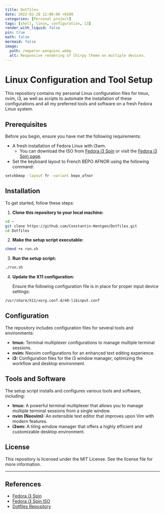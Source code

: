 ```yaml
---
title: Dotfiles
date: 2022-02-28 12:00:00 +0100
categories: [Personal project]
tags: [shell, linux, configuration, i3]
render_with_liquid: false
pin: true
math: false
mermaid: false
image:
  path: /emperor-penguins.webp
  alt: Responsive rendering of Chirpy theme on multiple devices.
---
```


# Linux Configuration and Tool Setup

This repository contains my personal Linux configuration files for tmux, nvim, i3, as well as scripts to automate the installation of these configurations and all my preferred tools and software on a fresh Fedora Linux system.

## Prerequisites

Before you begin, ensure you have met the following requirements:

- A fresh installation of Fedora Linux with i3wm.
  - You can download the ISO from [Fedora i3 Spin](https://download.fedoraproject.org/pub/fedora/linux/releases/39/Spins/x86_64/iso/Fedora-i3-Live-x86_64-39-1.5.iso) or visit the [Fedora i3 Spin page](https://fedoraproject.org/spins/i3/).
- Set the keyboard layout to French BÉPO AFNOR using the following command:

```bash
setxkbmap -layout fr -variant bepo_afnor
```

## Installation

To get started, follow these steps:

1. **Clone this repository to your local machine:**

```bash
cd ~
git clone https://github.com/Constantin-Hentgen/Dotfiles.git
cd Dotfiles
```

2. **Make the setup script executable:**

```bash
chmod +x run.sh
```

3. **Run the setup script:**

```bash
./run.sh
```

4. **Update the X11 configuration:**

   Ensure the following configuration file is in place for proper input device settings:

```bash
/usr/share/X11/xorg.conf.d/40-libinput.conf
```

## Configuration

The repository includes configuration files for several tools and environments:

- **tmux:** Terminal multiplexer configurations to manage multiple terminal sessions.
- **nvim:** Neovim configurations for an enhanced text editing experience.
- **i3:** Configuration files for the i3 window manager, optimizing the workflow and desktop environment.

## Tools and Software

The setup script installs and configures various tools and software, including:

- **tmux:** A powerful terminal multiplexer that allows you to manage multiple terminal sessions from a single window.
- **nvim (Neovim):** An extensible text editor that improves upon Vim with modern features.
- **i3wm:** A tiling window manager that offers a highly efficient and customizable desktop environment.

## License

This repository is licensed under the MIT License. See the license file for more information.

---

## References

- [Fedora i3 Spin](https://fedoraproject.org/spins/i3/)
- [Fedora i3 Spin ISO](https://download.fedoraproject.org/pub/fedora/linux/releases/39/Spins/x86_64/iso/Fedora-i3-Live-x86_64-39-1.5.iso)
- [Dotfiles Repository](https://github.com/Constantin-Hentgen/Dotfiles)
